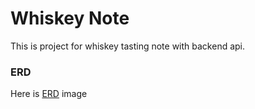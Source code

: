 # Whiskey Note

This is project for whiskey tasting note with backend api.

### ERD
Here is [ERD](https://user-images.githubusercontent.com/7419242/187481099-675914d7-6eb3-414c-9a8a-9feaa4d5bff1.png) image 